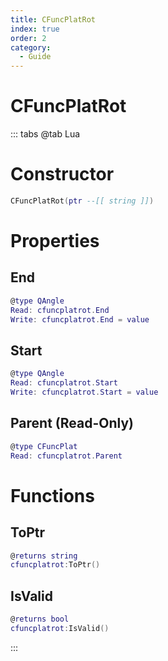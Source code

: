 ```yaml
---
title: CFuncPlatRot
index: true
order: 2
category:
  - Guide
---
```


# CFuncPlatRot

::: tabs
@tab Lua
# Constructor
```lua
CFuncPlatRot(ptr --[[ string ]])
```
# Properties
## End 
```lua
@type QAngle
Read: cfuncplatrot.End
Write: cfuncplatrot.End = value
```
## Start 
```lua
@type QAngle
Read: cfuncplatrot.Start
Write: cfuncplatrot.Start = value
```
## Parent (Read-Only)
```lua
@type CFuncPlat
Read: cfuncplatrot.Parent
```
# Functions
## ToPtr
```lua
@returns string
cfuncplatrot:ToPtr()
```
## IsValid
```lua
@returns bool
cfuncplatrot:IsValid()
```

:::